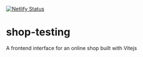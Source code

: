 [![Netlify Status](https://api.netlify.com/api/v1/badges/e7a97831-430f-4f7f-85d9-f087ed536201/deploy-status)](https://app.netlify.com/sites/shop-testing/deploys)

# shop-testing

A frontend interface for an online shop built with Vitejs
